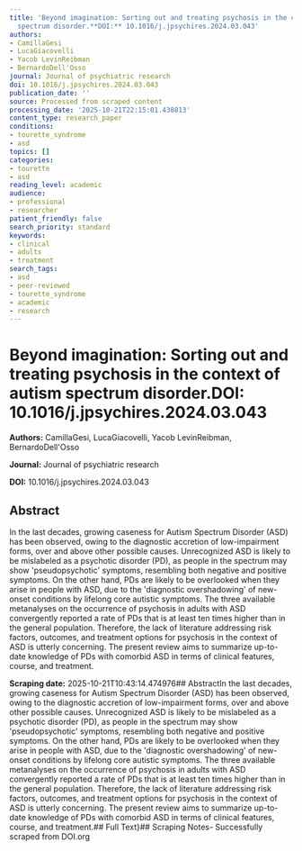 ```yaml
---
title: 'Beyond imagination: Sorting out and treating psychosis in the context of autism
  spectrum disorder.**DOI:** 10.1016/j.jpsychires.2024.03.043'
authors:
- CamillaGesi
- LucaGiacovelli
- Yacob LevinReibman
- BernardoDell'Osso
journal: Journal of psychiatric research
doi: 10.1016/j.jpsychires.2024.03.043
publication_date: ''
source: Processed from scraped content
processing_date: '2025-10-21T22:15:01.438813'
content_type: research_paper
conditions:
- tourette_syndrome
- asd
topics: []
categories:
- tourette
- asd
reading_level: academic
audience:
- professional
- researcher
patient_friendly: false
search_priority: standard
keywords:
- clinical
- adults
- treatment
search_tags:
- asd
- peer-reviewed
- tourette_syndrome
- academic
- research
---
```


# Beyond imagination: Sorting out and treating psychosis in the context of autism spectrum disorder.**DOI:** 10.1016/j.jpsychires.2024.03.043

**Authors:** CamillaGesi, LucaGiacovelli, Yacob LevinReibman, BernardoDell'Osso

**Journal:** Journal of psychiatric research

**DOI:** 10.1016/j.jpsychires.2024.03.043

## Abstract

In the last decades, growing caseness for Autism Spectrum Disorder (ASD) has been observed, owing to the diagnostic accretion of low-impairment forms, over and above other possible causes. Unrecognized ASD is likely to be mislabeled as a psychotic disorder (PD), as people in the spectrum may show 'pseudopsychotic' symptoms, resembling both negative and positive symptoms. On the other hand, PDs are likely to be overlooked when they arise in people with ASD, due to the 'diagnostic overshadowing' of new-onset conditions by lifelong core autistic symptoms. The three available metanalyses on the occurrence of psychosis in adults with ASD convergently reported a rate of PDs that is at least ten times higher than in the general population. Therefore, the lack of literature addressing risk factors, outcomes, and treatment options for psychosis in the context of ASD is utterly concerning. The present review aims to summarize up-to-date knowledge of PDs with comorbid ASD in terms of clinical features, course, and treatment.

**Scraping date:** 2025-10-21T10:43:14.474976## AbstractIn the last decades, growing caseness for Autism Spectrum Disorder (ASD) has been observed, owing to the diagnostic accretion of low-impairment forms, over and above other possible causes. Unrecognized ASD is likely to be mislabeled as a psychotic disorder (PD), as people in the spectrum may show 'pseudopsychotic' symptoms, resembling both negative and positive symptoms. On the other hand, PDs are likely to be overlooked when they arise in people with ASD, due to the 'diagnostic overshadowing' of new-onset conditions by lifelong core autistic symptoms. The three available metanalyses on the occurrence of psychosis in adults with ASD convergently reported a rate of PDs that is at least ten times higher than in the general population. Therefore, the lack of literature addressing risk factors, outcomes, and treatment options for psychosis in the context of ASD is utterly concerning. The present review aims to summarize up-to-date knowledge of PDs with comorbid ASD in terms of clinical features, course, and treatment.## Full Text}## Scraping Notes- Successfully scraped from DOI.org